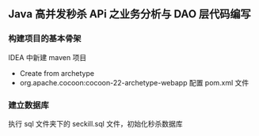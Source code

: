 ## Java 高并发秒杀 APi 之业务分析与 DAO 层代码编写

### 构建项目的基本骨架
IDEA 中新建 maven 项目
- Create from archetype
- org.apache.cocoon:cocoon-22-archetype-webapp
配置 pom.xml 文件

### 建立数据库
执行 sql 文件夹下的 seckill.sql 文件，初始化秒杀数据库
